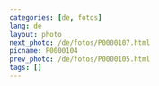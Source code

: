 ```yaml
---
categories: [de, fotos]
lang: de
layout: photo
next_photo: /de/fotos/P0000107.html
picname: P0000104
prev_photo: /de/fotos/P0000105.html
tags: []
---
```

